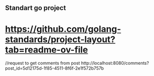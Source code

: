 ## Standart go project
# https://github.com/golang-standards/project-layout?tab=readme-ov-file


//request to get comments from post
http://localhost:8080/comments?post_id=5d12175d-1f85-4511-8f6f-2e1f572b757b